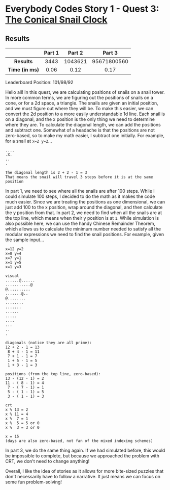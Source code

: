 # Everybody Codes Story 1 - Quest 3: [The Conical Snail Clock](https://everybody.codes/story/1/quests/3)

## Results
| | **Part 1** | **Part 2** | **Part 3** |
|:--:|:---:|:---:|:---:|
| **Results** | 3443 | 1043621 | 95671800560 |
| **Time (in ms)** | 0.06 | 0.12 | 0.17 |

Leaderboard Position: 101/98/92

Hello all! In this quest, we are calculating positions of snails on a snail tower. In more common terms, we are figuring out the positions of snails on a cone, or for a 2d space, a triangle. The snails are given an initial position, and we must figure out where they will be. To make this easier, we can convert the 2d position to a more easily understandable 1d line. Each snail is on a diagonal, and the x position is the only thing we need to determine where they are. To calculate the diagonal length, we can add the positions and subtract one. Somewhat of a headache is that the positions are not zero-based, so to make my math easier, I subtract one initially. For example, for a snail at `x=2 y=2`...

```
....
.X.
..
.

The diagonal length is 2 + 2 - 1 = 3
That means the snail will travel 3 steps before it is at the same position
```

In part 1, we need to see where all the snails are after 100 steps. While I could simulate 100 steps, I decided to do the math as it makes the code much easier. Since we are treating the positions as one dimensional, we can just add 100 to the x position, wrap around the diagonal, and then calculate the y position from that. In part 2, we need to find when all the snails are at the top line, which means when their y position is at `1`. While simulation is also possible here, we can use the handy Chinese Remainder Theorem, which allows us to calculate the minimum number needed to satisfy all the modular expressions we need to find the snail positions. For example, given the sample input...

```
x=12 y=2
x=8 y=4
x=7 y=1
x=1 y=5
x=1 y=3

visual
......@......
...........@
@..........
.......@..
@........
........
.......
......
.....
....
...
..
.

diagonals (notice they are all prime):
12 + 2 - 1 = 13
 8 + 4 - 1 = 11
 7 + 1 - 1 = 7
 1 + 5 - 1 = 5
 1 + 3 - 1 = 3

positions (from the top line, zero-based):
13 - (12 - 1) = 2
11 - ( 8 - 1) = 4
 7 - ( 7 - 1) = 1
 5 - ( 1 - 1) = 5
 3 - ( 1 - 1) = 3

crt
x % 13 = 2
x % 11 = 4
x %  7 = 1
x %  5 = 5 or 0
x %  3 = 3 or 0

x = 15
(days are also zero-based, not fan of the mixed indexing schemes)
```

In part 3, we do the same thing again. If we had simulated before, this would be impossible to complete, but because we approached the problem with CRT, we don't need to change anything!

Overall, I like the idea of stories as it allows for more bite-sized puzzles that don't necessarily have to follow a narrative. It just means we can focus on some fun problem-solving!